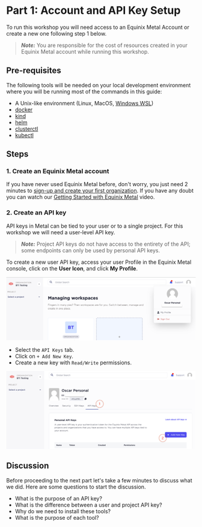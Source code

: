 # Part 1: Account and API Key Setup

To run this workshop you will need access to an Equinix Metal Account or create a new one following step 1 below.

> **_Note:_** You are responsible for the cost of resources created in your Equinix Metal account while running this workshop.

## Pre-requisites

The following tools will be needed on your local development environment where you will be running most of the commands in this guide:

- A Unix-like environment (Linux, MacOS, [Windows WSL](https://docs.microsoft.com/en-us/windows/wsl/install))
- [docker](https://docs.docker.com/get-docker/)
- [kind](https://kind.sigs.k8s.io/docs/user/quick-start/)
- [helm](https://helm.sh/docs/intro/install/)
- [clusterctl](https://cluster-api.sigs.k8s.io/user/quick-start.html#install-clusterctl)
- [kubectl](https://kubernetes.io/docs/tasks/tools/install-kubectl/)

## Steps

### 1. Create an Equinix Metal account

If you have never used Equinix Metal before, don't worry, you just need 2 minutes to [sign-up and create your first organization](https://console.equinix.com/sign-up). If you have any doubt you can watch our [Getting Started with Equinix Metal](https://www.youtube.com/watch?v=5Ax6fKBeg2U&t=153s) video.

### 2. Create an API key

API keys in Metal can be tied to your user or to a single project. For this workshop we will need a user-level API key.

> **_Note:_** Project API keys do not have access to the entirety of the API; some endpoints can only be used by personal API keys.

To create a new user API key, access your user Profile in the Equinix Metal console, click on the **User Icon**, and click **My Profile**.

![Equinix Console profile section screenshot](../images/profile-screenshot.png)

- Select the `API Keys` tab.
- Click on `+ Add New Key`.
- Create a new key with `Read/Write` permissions.

![Equinix Console API keys section screenshot](../images/profile-api-keys-screenshot.png)

## Discussion

Before proceeding to the next part let's take a few minutes to discuss what we did. Here are some questions to start the discussion.

- What is the purpose of an API key?
- What is the difference between a user and project API key?
- Why do we need to install these tools?
- What is the purpose of each tool?
